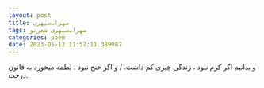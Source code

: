 ```yaml
---
layout: post
title: سهراب‌سپهری
tags: سهراب‌سپهری شعر‌نو
categories: poem
date: 2023-05-12 11:57:11.389087
---
```


و بدانیم اگر کرم نبود ، زندگی چیزی کم داشت. / و اگر خنج نبود ، لطمه میخورد به قانون درخت.